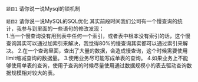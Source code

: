 `题目1` 请你说一说Mysql的锁机制



`题目2` 请你说一说MySQL的SQL优化
其实前段时间我们公司有一个慢查询的统计，我参与到里面的一些语句的修改发现：  
1.当一个慢查询没有用到表中任何一个索引，或者表中根本没有索引的话，这个慢查询其实可以通过加索引来解决，我觉得80%的慢查询其实都可以通过索引来解决。
2.在一个查询里面，查出了大量的数据，会造成慢查询，这个时候需要使用limit缩减查询的数据量。
3.使用业务尽可能写成单表的查询。
4.如果业务上不能够使用单表的查询，使用子查询的时候尽量使用通过数据规模小的表去驱动查询数据规模相对较大的表。